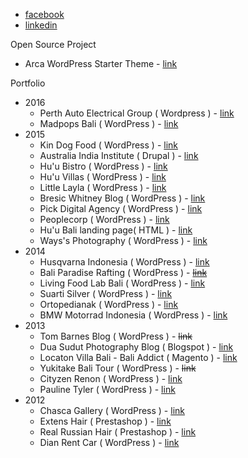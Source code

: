 * [facebook](https://www.facebook.com/adiardana89)
* [linkedin](https://id.linkedin.com/in/adiardana)

Open Source Project

 * Arca WordPress Starter Theme - [link](http://adiardana.github.io/Arca/)

Portfolio

 * 2016
     - Perth Auto Electrical Group ( Wordpress ) - [link](http://www.paeg.com.au/)
     - Madpops Bali ( WordPress ) - [link](http://madpopsbali.com/)
 * 2015
     - Kin Dog Food ( WordPress ) - [link](http://kindogfood.com/)
     - Australia India Institute ( Drupal ) - [link](http://www.aii.unimelb.edu.au/)
     - Hu'u Bistro ( WordPress ) - [link](http://huubistro.com/)
     - Hu'u Villas ( WordPress ) - [link](http://huuvillasbali.com/)
     - Little Layla ( WordPress ) - [link](http://littlelayla.net/)
     - Bresic Whitney Blog ( WordPress ) - [link](https://blog.bresicwhitney.com.au/)
     - Pick Digital Agency ( WordPress ) - [link](http://pickdigitalagency.com/)
     - Peoplecorp ( WordPress ) - [link](http://www.peoplecorp.com.au/)
     - Hu'u Bali landing page( HTML ) - [link](http://huubali.com/)
     - Ways's Photography ( WordPress ) - [link](http://wayssphotography.com/)
 * 2014
    - Husqvarna Indonesia ( WordPress ) - [link](http://husqvarna-motor-indonesia.com/)
    - Bali Paradise Rafting ( WordPress ) - ~~[link](http://www.baliparadise.biz/)~~
    - Living Food Lab Bali ( WordPress ) - [link](http://livingfoodlab.com/)
    - Suarti Silver ( WordPress ) - [link](http://www.suarti.com/)
    - Ortopedianak ( WordPress ) - [link](http://ortopedianak.com/)
    - BMW Motorrad Indonesia ( WordPress ) - [link](http://bmw-motorrad-indonesia.com/)
 * 2013
    - Tom Barnes Blog ( WordPress ) - ~~link~~
    - Dua Sudut Photography Blog ( Blogspot ) - [link](http://duasudut-photography.blogspot.co.id/)
    - Locaton Villa Bali - Bali Addict ( Magento ) - [link](http://www.bali-addict.com/)
    - Yukitake Bali Tour ( WordPress ) - ~~link~~
    - Cityzen Renon ( WordPress ) - [link](http://cityzenrenon.com)
    - Pauline Tyler ( WordPress ) - [link](http://paulinetyler.com)
 * 2012
   - Chasca Gallery ( WordPress ) - [link](http://www.chascaprecolumbianart.com/)
   - Extens Hair ( Prestashop ) - [link](http://www.extens-hair.com/)
   - Real Russian Hair ( Prestashop ) - [link](http://real-russian-hair.com/)
   - Dian Rent Car ( WordPress ) - [link](http://rent-a-car-bali.com/)

